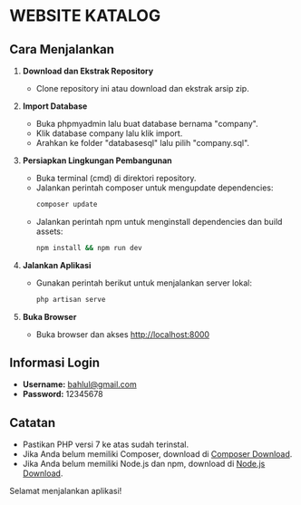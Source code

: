 # WEBSITE KATALOG

## Cara Menjalankan

1. **Download dan Ekstrak Repository**
   - Clone repository ini atau download dan ekstrak arsip zip.

2. **Import Database**
   - Buka phpmyadmin lalu buat database bernama "company".
   - Klik database company lalu klik import.
   - Arahkan ke folder "databasesql" lalu pilih "company.sql".

4. **Persiapkan Lingkungan Pembangunan**
   - Buka terminal (cmd) di direktori repository.
   - Jalankan perintah composer untuk mengupdate dependencies:
     ```bash
     composer update
     ```
   - Jalankan perintah npm untuk menginstall dependencies dan build assets:
     ```bash
     npm install && npm run dev
     ```

5. **Jalankan Aplikasi**
   - Gunakan perintah berikut untuk menjalankan server lokal:
     ```bash
     php artisan serve
     ```

6. **Buka Browser**
   - Buka browser dan akses [http://localhost:8000](http://localhost:8000)

## Informasi Login
- **Username:** bahlul@gmail.com
- **Password:** 12345678

## Catatan
- Pastikan PHP versi 7 ke atas sudah terinstal.
- Jika Anda belum memiliki Composer, download di [Composer Download](https://getcomposer.org/download/).
- Jika Anda belum memiliki Node.js dan npm, download di [Node.js Download](https://nodejs.org/).

Selamat menjalankan aplikasi!
